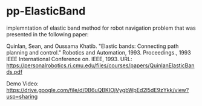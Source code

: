 # pp-ElasticBand

implemntation of elastic band method for robot navigation problem that was presented in the following paper:

Quinlan, Sean, and Oussama Khatib. "Elastic bands: Connecting path planning and control." Robotics and Automation, 1993. Proceedings., 1993 IEEE International Conference on. IEEE, 1993.
URL: https://personalrobotics.ri.cmu.edu/files/courses/papers/QuinlanElasticBands.pdf
<br> 

Demo Video: https://drive.google.com/file/d/0B6uQBKIOjVygbWpEd2l5dE9zYkk/view?usp=sharing
